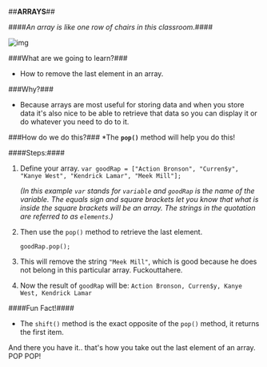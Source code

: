 ##**ARRAYS**##

####_An array is like one row of chairs in this classroom_.####

![img](http://www.niemanlab.org/images/lecturecc.jpg)

###What are we going to learn?###
* How to remove the last element in an array.

###Why?###
* Because arrays are most useful for storing data and when you store data it's also nice to be able to retrieve that data so you can display it or do whatever you need to do to it.

###How do we do this?###
*The **`pop()`** method will help you do this!

####Steps:####
1. Define your array.
      `var goodRap = ["Action Bronson", "Curren$y", "Kanye West", "Kendrick Lamar", "Meek Mill"];`

      _(In this example `var` stands for `variable` and `goodRap` is the name of the variable. The equals sign and square brackets let you know that what is inside the square brackets will be an array. The strings in the quotation are referred to as `elements`.)_
      
2. Then use the `pop()` method to retrieve the last element. 

      `goodRap.pop();`
      
3. This will remove the string `"Meek Mill"`, which is good because he does not belong in this particular array. Fuckouttahere.

4. Now the result of `goodRap` will be:
      `Action Bronson, Curren$y, Kanye West, Kendrick Lamar`

####Fun Fact!####
* The `shift()` method is the exact opposite of the `pop()` method, it returns the first item.

And there you have it.. that's how you take out the last element of an array. POP POP!
